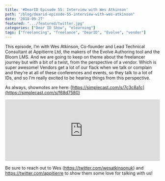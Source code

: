 ```yaml
---
title: '#DearID Episode 55: Interview with Wes Atkinson'
path: "/blog/dearid-episode-55-interview-with-wes-atkinson"
date: '2018-09-27'
featured: ".../featured/twitter.jpg"
categories: ["Dear ID Show", "elearning"]
tags: ["freelancing", "freelance", "DearID", "Evolve", "vendor"]
---
```


This episode, I’m with Wes Atkinson, Co-founder and Lead Technical Consultant at Appitierre Ltd, the makers of the Evolve Authoring tool and the Bloom LMS. And we are going to keep on theme about the freelancer journey but with a bit of a twist, from the perspective of a vendor. Which is super awesome! Vendors get a lot of our flack when we talk or complain and they’re at all of these conferences and events, so they talk to a lot of IDs, and so I’m really excited to be hearing things from this perspective.

As always, shownotes are here: [https://simplecast.com/s/7c3c8a1c](https://simplecast.com/s/f68d7580)

<iframe frameBorder='0' height='200px' scrolling='no' seamless src='https://embed.simplecast.com/f68d7580?color=f5f5f5' width='100%'></iframe>

Be sure to reach out to Wes (https://twitter.com/wesatkinsonuk) and https://twitter.com/appitierre to show them some love for talking with us!
